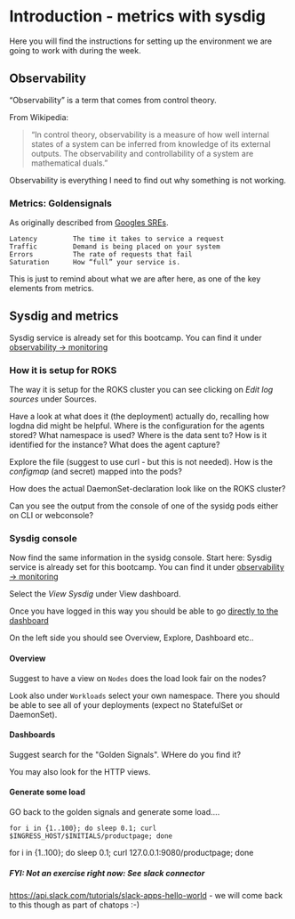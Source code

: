# Introduction - metrics with sysdig

Here you will find the instructions for setting up the environment we are going to work with during the week.


## Observability
“Observability” is a term that comes from control theory. 

From Wikipedia:
> “In control theory, observability is a measure of how well internal states of a system can be inferred from knowledge of its external outputs. The observability and controllability of a system are mathematical duals.”

Observability is everything I need to find out why something is not working.

### Metrics: Goldensignals
As originally described from [Googles SREs]( https://landing.google.com/sre/sre-book/chapters/monitoring-distributed-systems/#xref_monitoring_golden-signals ).

```
Latency 		The time it takes to service a request
Traffic			Demand is being placed on your system
Errors			The rate of requests that fail
Saturation 		How “full” your service is.
```
This is just to remind about what we are after here, as one of the key elements from metrics.

## Sysdig and metrics
Sysdig service is already set for this bootcamp. You can find it under [observability -> monitoring](https://cloud.ibm.com/observe/monitoring)

### How it is setup for ROKS
The way it is setup for the ROKS cluster you can see clicking on *Edit log sources* under Sources. 

Have a look at what does it (the deployment) actually do, recalling how logdna did might be helpful. Where is the configuration for the agents stored? What namespace is used? Where is the data sent to? How is it identified for the instance? What does the agent capture?

Explore the file (suggest to use curl - but this is not needed).
How is the *configmap* (and secret) mapped into the pods?

How does the actual DaemonSet-declaration look like on the ROKS cluster?

Can you see the output from the console of one of the sysidg pods either on CLI or webconsole?

### Sysdig console
Now find the same information in the sysidg console.
Start here: Sysdig service is already set for this bootcamp. You can find it under [observability -> monitoring](https://cloud.ibm.com/observe/monitoring)

Select the *View Sysdig* under View dashboard.

Once you have logged in this way you should be able to go [directly to the dashboard](https://eu-de.monitoring.cloud.ibm.com/#)

On the left side you should see Overview, Explore, Dashboard etc..

#### Overview
Suggest to have a view on `Nodes` does the load look fair on the nodes?

Look also under `Workloads` select your own namespace. There you should be able to see all of your deployments (expect no StatefulSet or DaemonSet).


#### Dashboards
Suggest search for the "Golden Signals". WHere do you find it?

You may also look for the HTTP views.


#### Generate some load
GO back to the golden signals and generate some load....

```
for i in {1..100}; do sleep 0.1; curl $INGRESS_HOST/$INITIALS/productpage; done
```

for i in {1..100}; do sleep 0.1; curl 127.0.0.1:9080/productpage; done


##### FYI: Not an exercise right now: See slack connector

https://api.slack.com/tutorials/slack-apps-hello-world - we will come back to this though as part of chatops :-)


